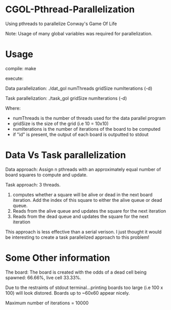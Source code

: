 # CGOL-Pthread-Parallelization
Using pthreads to parallelize Conway's Game Of Life

Note: Usage of many global variables was required for parallelization.

# Usage
compile: make

execute:

Data parallelization: ./dat_gol numThreads gridSize numIterations (-d)

Task parallelization: ./task_gol gridSize numIterations (-d)

Where:
  - numThreads is the number of threads used for the data parallel program
  - gridSize is the size of the grid (i.e 10 = 10x10)
  - numIterations is the number of iterations of the board to be computed
  - if "id" is present, the output of each board is outputted to stdout

# Data Vs Task parallelization

Data approach: Assign n pthreads with an approximately equal number of board squares to compute and update.

Task approach: 3 threads.
  1. computes whether a square will be alive or dead in the next board iteration. Add the index of this square to either the alive queue or dead queue.
  2. Reads from the alive queue and updates the square for the next iteration
  3. Reads from the dead queue and updates the square for the next iteration

This approach is less effective than a serial verison. I just thought it would be interesting to create a task parallelized approach to this problem!

# Some Other information
The board: The board is created with the odds of a dead cell being spawned: 66.66%, live cell 33.33%.

Due to the restraints of stdout terminal...printing boards too large (i.e 100 x 100) will look distored.
Boards up to ~60x60 appear nicely.

Maximum number of iterations = 10000
